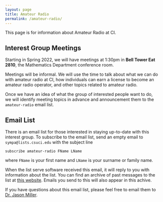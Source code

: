 ```yaml
---
layout: page
title: Amateur Radio
permalink: /amateur-radio/
---
```


This page is for information about Amateur Radio at CI.

## Interest Group Meetings

Starting in Spring 2022, we will have meetings at 1:30pm in **Bell Tower Eat 2810**, the Mathematics Department conference room.

Meetings will be informal.  We will use the time to talk about what we can do with amateur radio at CI, how individuals can earn a license to become an amateur radio operator, and other topics related to amateur radio.

Once we have an idea of what the group of interested people want to do, we will identify meeting topics in advance and announcement them to the `amateur-radio` email list.

## Email List

There is an email list for those interested in staying up-to-date with this interest group.  To subscribe to the email list, send an empty email to `sympa@lists.csuci.edu` with the subject line

```
subscribe amateur-radio FName LName
```

where `FName` is your first name and `LName` is your surname or family name.  

When the list serve software received this email, it will reply to you with information about the list.  You can find an archive of past messages to the list at [this website](https://rolodex.csuci.edu/sympa/arc/amateur-radio/).  Emails you send to this will also appear in this achive.

If you have questions about this email list, please feel free to email them to <a href="mailto:jason.miller@csuci.edu?subject=amateur-radio%20email%20list%20question">Dr. Jason Miller</a>.